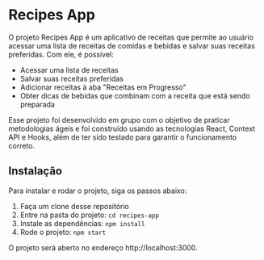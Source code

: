 # Recipes App

O projeto Recipes App é um aplicativo de receitas que permite ao usuário acessar uma lista de receitas de comidas e bebidas e salvar suas receitas preferidas. Com ele, é possível:

- Acessar uma lista de receitas
- Salvar suas receitas preferidas
- Adicionar receitas à aba "Receitas em Progresso"
- Obter dicas de bebidas que combinam com a receita que está sendo preparada

Esse projeto foi desenvolvido em grupo com o objetivo de praticar metodologias ágeis e foi construído usando as tecnologias React, Context API e Hooks, além de ter sido testado para garantir o funcionamento correto.

## Instalação

Para instalar e rodar o projeto, siga os passos abaixo:

1. Faça um clone desse repositório
2. Entre na pasta do projeto: `cd recipes-app`
3. Instale as dependências: `npm install`
4. Rode o projeto: `npm start`

O projeto será aberto no endereço http://localhost:3000.

